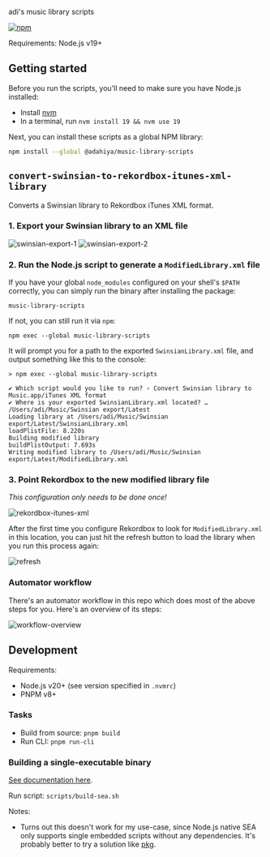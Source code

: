  adi's music library scripts

[![npm](https://img.shields.io/npm/v/@adahiya/music-library-scripts.svg?label=@adahiya/music-library-scripts)](https://www.npmjs.com/package/@adahiya/music-library-scripts)

Requirements: Node.js v19+

## Getting started

Before you run the scripts, you'll need to make sure you have Node.js installed:

-   Install [nvm](https://github.com/nvm-sh/nvm)
-   In a terminal, run `nvm install 19 && nvm use 19`

Next, you can install these scripts as a global NPM library:

```sh
npm install --global @adahiya/music-library-scripts
```

## `convert-swinsian-to-rekordbox-itunes-xml-library`

Converts a Swinsian library to Rekordbox iTunes XML format.

### 1. Export your Swinsian library to an XML file

![swinsian-export-1](./docs/assets/swinsian-export-library.png)
![swinsian-export-2](./docs/assets/swinsian-export-library-location.png)

### 2. Run the Node.js script to generate a `ModifiedLibrary.xml` file

If you have your global `node_modules` configured on your shell's `$PATH` correctly, you can simply run the binary after installing the package:

```
music-library-scripts
```

If not, you can still run it via `npm`:

```
npm exec --global music-library-scripts
```

It will prompt you for a path to the exported `SwinsianLibrary.xml` file, and output something like this to the console:

```
> npm exec --global music-library-scripts

✔ Which script would you like to run? › Convert Swinsian library to Music.app/iTunes XML format
✔ Where is your exported SwinsianLibrary.xml located? … /Users/adi/Music/Swinsian export/Latest
Loading library at /Users/adi/Music/Swinsian export/Latest/SwinsianLibrary.xml
loadPlistFile: 8.220s
Building modified library
buildPlistOutput: 7.693s
Writing modified library to /Users/adi/Music/Swinsian export/Latest/ModifiedLibrary.xml
```

### 3. Point Rekordbox to the new modified library file

_This configuration only needs to be done once!_

![rekordbox-itunes-xml](./docs/assets/rekordbox-select-itunes-xml.png)

After the first time you configure Rekordbox to look for `ModifiedLibrary.xml` in this location,
you can just hit the refresh button to load the library when you run this process again:

![refresh](./docs/assets/rekordbox-refresh-itunes-xml.png)

### Automator workflow

There's an automator workflow in this repo which does most of the above steps for you. Here's an overview of its steps:

![workflow-overview](./automator/export-swinsian-library.workflow/Contents/QuickLook/Preview.png)

## Development

Requirements:

-   Node.js v20+ (see version specified in `.nvmrc`)
-   PNPM v8+

### Tasks

-   Build from source: `pnpm build`
-   Run CLI: `pnpm run-cli`

### Building a single-executable binary

[See documentation here](https://nodejs.org/api/single-executable-applications.html).

Run script: `scripts/build-sea.sh`

Notes:

-   Turns out this doesn't work for my use-case, since Node.js native SEA only supports
    single embedded scripts without any dependencies. It's probably better to try a
    solution like [pkg](https://github.com/vercel/pkg).
